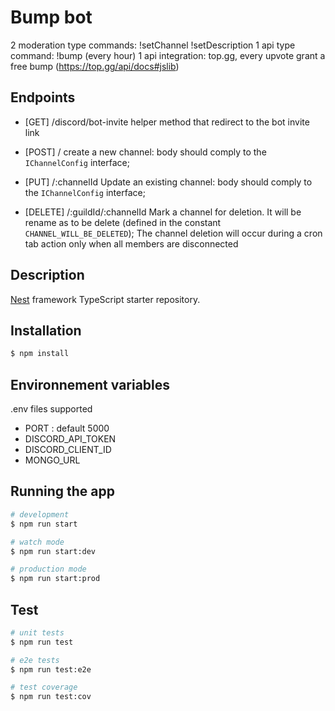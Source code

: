 # Bump bot

2 moderation type commands: !setChannel !setDescription
1 api type command: !bump (every hour)
1 api integration: top.gg, every upvote grant a free bump (https://top.gg/api/docs#jslib)


## Endpoints

- [GET] /discord/bot-invite
helper method that redirect to the bot invite link

- [POST] /
create a new channel: body should comply to the `IChannelConfig` interface;

- [PUT] /:channelId
Update an existing channel: body should comply to the `IChannelConfig` interface;

- [DELETE] /:guildId/:channelId
Mark a channel for deletion. It will be rename as to be delete (defined in the constant `CHANNEL_WILL_BE_DELETED`);
The channel deletion will occur during a cron tab action only when all members are disconnected

## Description

[Nest](https://github.com/nestjs/nest) framework TypeScript starter repository.

## Installation

```bash
$ npm install
```

## Environnement variables

.env files supported

- PORT : default 5000
- DISCORD_API_TOKEN
- DISCORD_CLIENT_ID
- MONGO_URL

## Running the app

```bash
# development
$ npm run start

# watch mode
$ npm run start:dev

# production mode
$ npm run start:prod
```

## Test

```bash
# unit tests
$ npm run test

# e2e tests
$ npm run test:e2e

# test coverage
$ npm run test:cov
```

